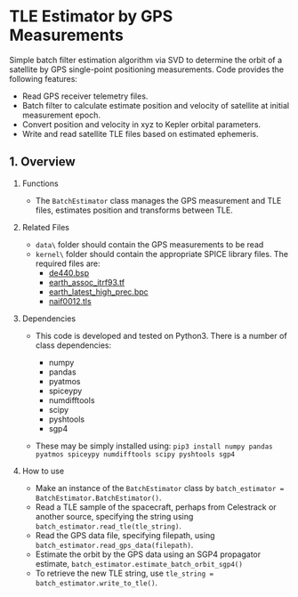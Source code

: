 TLE Estimator by GPS Measurements
=================================

Simple batch filter estimation algorithm via SVD to determine the orbit of a satellite by GPS single-point positioning measurements.
Code provides the following features:
* Read GPS receiver telemetry files.
* Batch filter to calculate estimate position and velocity of satellite at initial measurement epoch.
* Convert position and velocity in xyz to Kepler orbital parameters.
* Write and read satellite TLE files based on estimated ephemeris.

## 1. Overview

1. Functions
    - The `BatchEstimator` class manages the GPS measurement and TLE files, estimates position and transforms between TLE.
	
2. Related Files
    - `data\` folder should contain the GPS measurements to be read
    - `kernel\` folder should contain the appropriate SPICE library files. The required files are:
       - [de440.bsp](https://naif.jpl.nasa.gov/pub/naif/generic_kernels/spk/planets/)
       - [earth_assoc_itrf93.tf](https://naif.jpl.nasa.gov/pub/naif/generic_kernels/fk/planets/)
       - [earth_latest_high_prec.bpc](https://naif.jpl.nasa.gov/pub/naif/generic_kernels/pck/)
       - [naif0012.tls](https://naif.jpl.nasa.gov/pub/naif/generic_kernels/lsk/)

3. Dependencies
    - This code is developed and tested on Python3. There is a number of class dependencies:
       - numpy
       - pandas
       - pyatmos
       - spiceypy
       - numdifftools
       - scipy
       - pyshtools
       - sgp4

    - These may be simply installed using: `pip3 install numpy pandas pyatmos spiceypy numdifftools scipy pyshtools sgp4`

4. How to use
    - Make an instance of the `BatchEstimator` class by `batch_estimator = BatchEstimator.BatchEstimator()`.
    - Read a TLE sample of the spacecraft, perhaps from Celestrack or another source, specifying the string using `batch_estimator.read_tle(tle_string)`.
    - Read the GPS data file, specifying filepath, using `batch_estimator.read_gps_data(filepath)`.
    - Estimate the orbit by the GPS data using an SGP4 propagator estimate, `batch_estimator.estimate_batch_orbit_sgp4()`
    - To retrieve the new TLE string, use `tle_string = batch_estimator.write_to_tle()`.